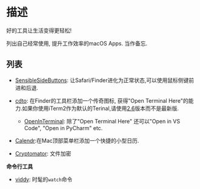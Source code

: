 # 描述
好的工具让生活变得更轻松!

列出自己经常使用, 提升工作效率的macOS Apps. 当作备忘.
## 列表
- [SensibleSideButtons](https://sensible-side-buttons.archagon.net): 让Safari/Finder进化为正常状态,可以使用鼠标侧键前进和后退.
- [cdto](https://github.com/jbtule/cdto): 在Finder的工具栏添加一个传奇图标, 获得"Open Terminal Here"的能力.如果你使用iTerm2作为默认的Terinal,请使用[2.6](https://github.com/jbtule/cdto/issues/46)版本而不是最新版.
    - [OpenInTerminal](https://github.com/Ji4n1ng/OpenInTerminal): 除了"Open Terminal Here" 还可以"Open in VS Code", "Open in PyCharm" etc.

- [Calendr](https://github.com/pakerwreah/Calendr):在Mac顶部菜单栏添加一个快捷的小型日历.
- [Cryptomator](https://github.com/cryptomator/cryptomator): 文件加密

**命令行工具**
- [viddy](https://github.com/sachaos/viddy): 时髦的`watch`命令
